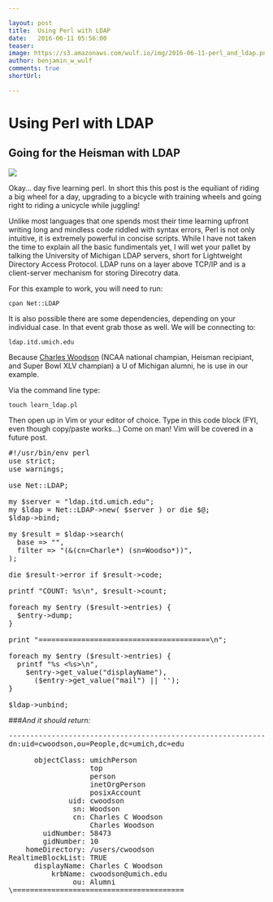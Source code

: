 ```yaml
---

layout: post
title:  Using Perl with LDAP
date:   2016-06-11 05:56:00
teaser: 
image: https://s3.amazonaws.com/wulf.io/img/2016-06-11-perl_and_ldap.png
author: benjamin_w_wulf
comments: true
shortUrl:

---
```


Using Perl with LDAP
====================

Going for the Heisman with LDAP
-------------------------------

<img src="https://s3.amazonaws.com/wulf.io/img/2016-06-11-charles_c_woodson.jpg">

Okay... day five learning perl. In short this this post is  the equiliant of riding a big wheel for a day, upgrading to a bicycle with training wheels and going right to riding a unicycle while juggling!

Unlike most languages that one spends most their time learning upfront writing long and mindless code riddled with syntax errors, Perl is not only intuitive, it is extremely powerful in concise scripts. While I have not taken the time to explain all the basic fundimentals yet, I will wet your pallet by talking the University of Michigan LDAP servers, short for Lightweight Directory Access Protocol. LDAP runs on a layer above TCP/IP and is a client-server mechanism for storing Direcotry data. 

For this example to work, you will need to run:

```cpan Net::LDAP```

It is also possible there are some dependencies, depending on your individual case. In that event grab those as well. We will be connecting to:

```ldap.itd.umich.edu```

Because <a href="https://en.wikipedia.org/wiki/Charles_Woodson">Charles Woodson</a> (NCAA national champian, Heisman recipiant, and Super Bowl XLV champian) a U of Michigan alumni, he is use in our example.

Via the command line type:

```touch learn_ldap.pl```

Then open up in Vim or your editor of choice. Type in this code block (FYI, even though copy/paste works...) Come on man! Vim will be covered in a future post.


<pre class="prettyprint linenums language-perl">
#!/usr/bin/env perl
use strict;
use warnings;

use Net::LDAP;

my $server = "ldap.itd.umich.edu";
my $ldap = Net::LDAP->new( $server ) or die $@;
$ldap->bind;

my $result = $ldap->search(
  base => "",
  filter => "(&(cn=Charle*) (sn=Woodso*))",
);

die $result->error if $result->code;

printf "COUNT: %s\n", $result->count;

foreach my $entry ($result->entries) {
  $entry->dump;
}

print "========================================\n";

foreach my $entry ($result->entries) {
  printf "%s <%s>\n",
    $entry->get_value("displayName"),
      ($entry->get_value("mail") || '');
}

$ldap->unbind;
</pre>


###_And it should return:_


<pre class="linenums">
------------------------------------------------------------------------
dn:uid=cwoodson,ou=People,dc=umich,dc=edu

      objectClass: umichPerson
                   top
                   person
                   inetOrgPerson
                   posixAccount
              uid: cwoodson
               sn: Woodson
               cn: Charles C Woodson
                   Charles Woodson
        uidNumber: 58473
        gidNumber: 10
    homeDirectory: /users/cwoodson
RealtimeBlockList: TRUE
      displayName: Charles C Woodson
          krbName: cwoodson@umich.edu
               ou: Alumni
\========================================
</pre>
